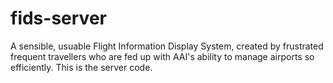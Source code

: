 # fids-server
A sensible, usuable Flight Information Display System, created by frustrated frequent travellers who are fed up with AAI's ability to manage airports so efficiently. This is the server code.
